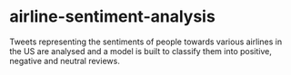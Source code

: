 # airline-sentiment-analysis
Tweets representing the sentiments of people towards various airlines in the US are analysed and a model is built to classify them into positive, negative and neutral reviews.
